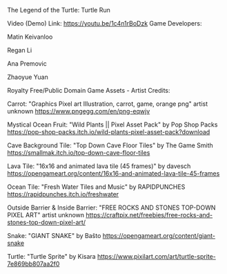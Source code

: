 The Legend of the Turtle: Turtle Run

Video (Demo) Link: https://youtu.be/1c4n1rBoDzk
Game Developers:

Matin Keivanloo

Regan Li

Ana Premovic

Zhaoyue Yuan


Royalty Free/Public Domain Game Assets - Artist Credits:


Carrot: "Graphics Pixel art Illustration, carrot, game, orange png" artist unknown
https://www.pngegg.com/en/png-eqwjv 

Mystical Ocean Fruit: "Wild Plants || Pixel Asset Pack" by Pop Shop Packs
https://pop-shop-packs.itch.io/wild-plants-pixel-asset-pack?download

Cave Background Tile: "Top Down Cave Floor Tiles" by The Game Smith
https://smallmak.itch.io/top-down-cave-floor-tiles 

Lava Tile: "16x16 and animated lava tile (45 frames)" by davesch
https://opengameart.org/content/16x16-and-animated-lava-tile-45-frames

Ocean Tile: "Fresh Water Tiles and Music" by RAPIDPUNCHES
https://rapidpunches.itch.io/freshwater

Outside Barrier & Inside Barrier: "FREE ROCKS AND STONES TOP-DOWN PIXEL ART" artist unknown
https://craftpix.net/freebies/free-rocks-and-stones-top-down-pixel-art/

Snake: "GIANT SNAKE" by Baŝto
https://opengameart.org/content/giant-snake

Turtle: "Turtle Sprite" by Kisara
https://www.pixilart.com/art/turtle-sprite-7e869bb807aa2f0


